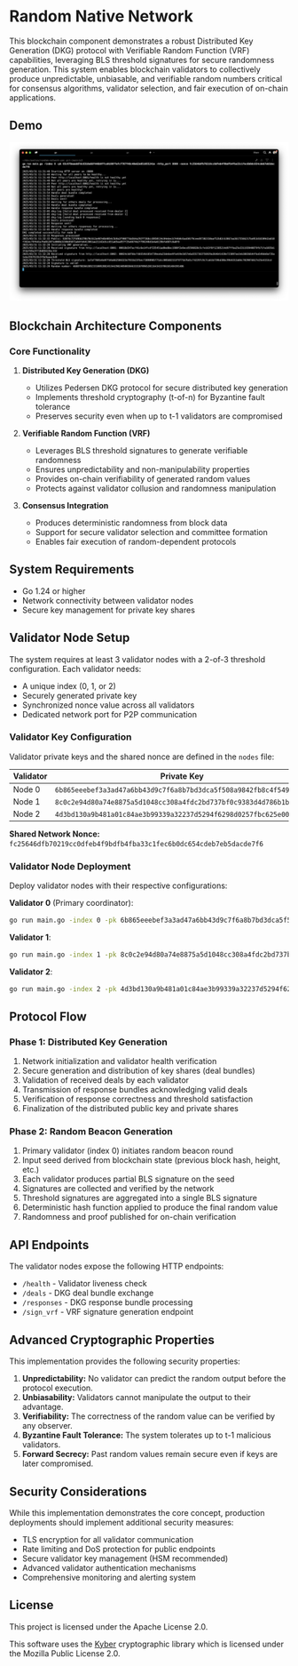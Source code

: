# Random Native Network

This blockchain component demonstrates a robust Distributed Key Generation (DKG) protocol with Verifiable Random Function (VRF) capabilities, leveraging BLS threshold signatures for secure randomness generation. This system enables blockchain validators to collectively produce unpredictable, unbiasable, and verifiable random numbers critical for consensus algorithms, validator selection, and fair execution of on-chain applications.

## Demo

![Random Network Demo](assets/screen.png)

## Blockchain Architecture Components

### Core Functionality

1. **Distributed Key Generation (DKG)**
   - Utilizes Pedersen DKG protocol for secure distributed key generation
   - Implements threshold cryptography (t-of-n) for Byzantine fault tolerance
   - Preserves security even when up to t-1 validators are compromised

2. **Verifiable Random Function (VRF)**
   - Leverages BLS threshold signatures to generate verifiable randomness
   - Ensures unpredictability and non-manipulability properties
   - Provides on-chain verifiability of generated random values
   - Protects against validator collusion and randomness manipulation

3. **Consensus Integration**
   - Produces deterministic randomness from block data
   - Support for secure validator selection and committee formation
   - Enables fair execution of random-dependent protocols

## System Requirements

- Go 1.24 or higher
- Network connectivity between validator nodes
- Secure key management for private key shares

## Validator Node Setup

The system requires at least 3 validator nodes with a 2-of-3 threshold configuration. Each validator needs:
- A unique index (0, 1, or 2)
- Securely generated private key
- Synchronized nonce value across all validators
- Dedicated network port for P2P communication

### Validator Key Configuration

Validator private keys and the shared nonce are defined in the `nodes` file:

| Validator | Private Key | Port |
|-----------|-------------|------|
| Node 0 | `6b865eeebef3a3ad47a6bb43d9c7f6a8b7bd3dca5f508a9842fb8c4f549ef2d1` | 8000 |
| Node 1 | `8c0c2e94d80a74e8875a5d1048cc308a4fdc2bd737bf0c9383d4d786b1b35be3` | 8001 |
| Node 2 | `4d3bd130a9b481a01c84ae3b99339a32237d5294f6298d0257fbc625e00bda33` | 8002 |

**Shared Network Nonce:** `fc25646dfb70219cc0dfeb4f9bdfb4fba33c1fec6b0dc654cdeb7eb5dacde7f6`

### Validator Node Deployment

Deploy validator nodes with their respective configurations:

**Validator 0** (Primary coordinator):
```bash
go run main.go -index 0 -pk 6b865eeebef3a3ad47a6bb43d9c7f6a8b7bd3dca5f508a9842fb8c4f549ef2d1 -nonce fc25646dfb70219cc0dfeb4f9bdfb4fba33c1fec6b0dc654cdeb7eb5dacde7f6 -http_port 8000
```

**Validator 1**:
```bash
go run main.go -index 1 -pk 8c0c2e94d80a74e8875a5d1048cc308a4fdc2bd737bf0c9383d4d786b1b35be3 -nonce fc25646dfb70219cc0dfeb4f9bdfb4fba33c1fec6b0dc654cdeb7eb5dacde7f6 -http_port 8001
```

**Validator 2**:
```bash
go run main.go -index 2 -pk 4d3bd130a9b481a01c84ae3b99339a32237d5294f6298d0257fbc625e00bda33 -nonce fc25646dfb70219cc0dfeb4f9bdfb4fba33c1fec6b0dc654cdeb7eb5dacde7f6 -http_port 8002
```

## Protocol Flow

### Phase 1: Distributed Key Generation

1. Network initialization and validator health verification
2. Secure generation and distribution of key shares (deal bundles)
3. Validation of received deals by each validator
4. Transmission of response bundles acknowledging valid deals
5. Verification of response correctness and threshold satisfaction
6. Finalization of the distributed public key and private shares

### Phase 2: Random Beacon Generation

1. Primary validator (index 0) initiates random beacon round
2. Input seed derived from blockchain state (previous block hash, height, etc.)
3. Each validator produces partial BLS signature on the seed
4. Signatures are collected and verified by the network
5. Threshold signatures are aggregated into a single BLS signature
6. Deterministic hash function applied to produce the final random value
7. Randomness and proof published for on-chain verification

## API Endpoints

The validator nodes expose the following HTTP endpoints:

- `/health` - Validator liveness check
- `/deals` - DKG deal bundle exchange
- `/responses` - DKG response bundle processing
- `/sign_vrf` - VRF signature generation endpoint

## Advanced Cryptographic Properties

This implementation provides the following security properties:

1. **Unpredictability:** No validator can predict the random output before the protocol execution.
2. **Unbiasability:** Validators cannot manipulate the output to their advantage.
3. **Verifiability:** The correctness of the random value can be verified by any observer.
4. **Byzantine Fault Tolerance:** The system tolerates up to t-1 malicious validators.
5. **Forward Secrecy:** Past random values remain secure even if keys are later compromised.

## Security Considerations

While this implementation demonstrates the core concept, production deployments should implement additional security measures:

- TLS encryption for all validator communication
- Rate limiting and DoS protection for public endpoints
- Secure validator key management (HSM recommended)
- Advanced validator authentication mechanisms
- Comprehensive monitoring and alerting system

## License

This project is licensed under the Apache License 2.0. 

This software uses the [Kyber](https://github.com/dedis/kyber) cryptographic library which is licensed under the Mozilla Public License 2.0.
